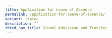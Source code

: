 ```yaml
---
title: Application for Leave of Absence
permalink: /application-for-leave-of-absence/
variant: tiptap
description: ""
third_nav_title: School Admission and Transfer
---
```

<p></p>
